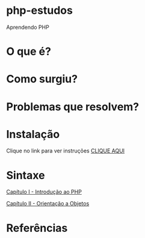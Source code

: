 # php-estudos
Aprendendo PHP

# O que é?

# Como surgiu?

# Problemas que resolvem?

# Instalação

Clique no link para ver instruções [CLIQUE AQUI](https://github.com/Havyner/php-estudos/blob/master/INSTALACAO.md)

# Sintaxe
[Capítulo I - Introdução ao PHP](https://github.com/Havyner/php-estudos/blob/master/capitulo-1.md)

[Capítulo II - Orientação a Objetos](https://github.com/Havyner/php-estudos/blob/master/capitulo-2.md)

# Referências


